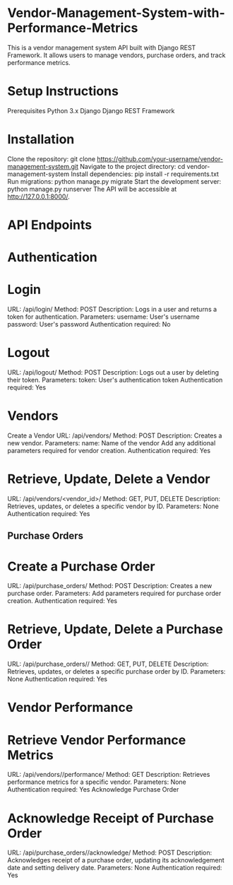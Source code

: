 # Vendor-Management-System-with-Performance-Metrics

This is a vendor management system API built with Django REST Framework. It allows users to manage vendors, purchase orders, and track performance metrics.

# Setup Instructions
Prerequisites
Python 3.x
Django
Django REST Framework
# Installation
Clone the repository:
  git clone https://github.com/your-username/vendor-management-system.git
Navigate to the project directory:
  cd vendor-management-system
Install dependencies:
  pip install -r requirements.txt
Run migrations:
  python manage.py migrate
Start the development server:
  python manage.py runserver
  The API will be accessible at http://127.0.0.1:8000/.

# API Endpoints
# Authentication
# Login
URL: /api/login/
Method: POST
Description: Logs in a user and returns a token for authentication.
Parameters:
username: User's username
password: User's password
Authentication required: No
# Logout
URL: /api/logout/
Method: POST
Description: Logs out a user by deleting their token.
Parameters:
token: User's authentication token
Authentication required: Yes
# Vendors
Create a Vendor
URL: /api/vendors/
Method: POST
Description: Creates a new vendor.
Parameters:
name: Name of the vendor
Add any additional parameters required for vendor creation.
Authentication required: Yes
# Retrieve, Update, Delete a Vendor
URL: /api/vendors/<vendor_id>/
Method: GET, PUT, DELETE
Description: Retrieves, updates, or deletes a specific vendor by ID.
Parameters: None
Authentication required: Yes
## Purchase Orders
# Create a Purchase Order
URL: /api/purchase_orders/
Method: POST
Description: Creates a new purchase order.
Parameters:
Add parameters required for purchase order creation.
Authentication required: Yes
# Retrieve, Update, Delete a Purchase Order
URL: /api/purchase_orders/<id>/
Method: GET, PUT, DELETE
Description: Retrieves, updates, or deletes a specific purchase order by ID.
Parameters: None
Authentication required: Yes
# Vendor Performance
# Retrieve Vendor Performance Metrics
URL: /api/vendors/<id>/performance/
Method: GET
Description: Retrieves performance metrics for a specific vendor.
Parameters: None
Authentication required: Yes
Acknowledge Purchase Order
# Acknowledge Receipt of Purchase Order
URL: /api/purchase_orders/<id>/acknowledge/
Method: POST
Description: Acknowledges receipt of a purchase order, updating its acknowledgement date and setting delivery date.
Parameters: None
Authentication required: Yes
